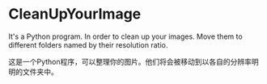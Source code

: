 # CleanUpYourImage
It's a Python program. In order to clean up your images. Move them to different folders named by their resolution ratio.

这是一个Python程序，可以整理你的图片。他们将会被移动到以各自的分辨率明明的文件夹中。